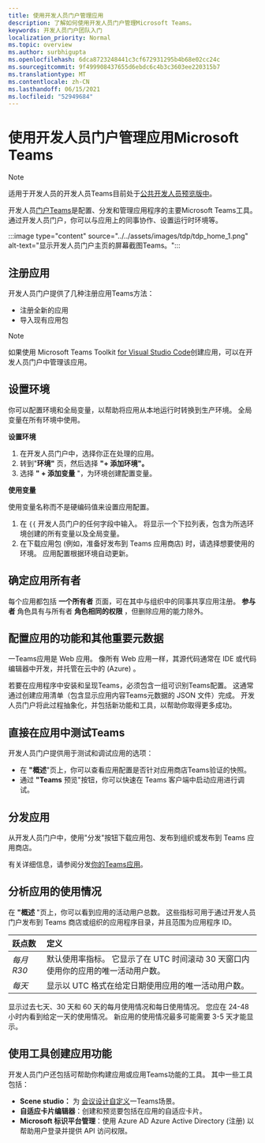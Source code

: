```yaml
---
title: 使用开发人员门户管理应用
description: 了解如何使用开发人员门户管理Microsoft Teams。
keywords: 开发人员门户团队入门
localization_priority: Normal
ms.topic: overview
ms.author: surbhigupta
ms.openlocfilehash: 6dca8723248441c3cf672931295b4b68e02cc24c
ms.sourcegitcommit: 9f499908437655d6ebdc6c4b3c3603ee220315b7
ms.translationtype: MT
ms.contentlocale: zh-CN
ms.lasthandoff: 06/15/2021
ms.locfileid: "52949684"
---
```

# <a name="manage-your-apps-with-the-developer-portal-for-microsoft-teams"></a>使用开发人员门户管理应用Microsoft Teams

> [!NOTE]
> 适用于开发人员的开发人员Teams目前处于[公共开发人员预览版中](~/resources/dev-preview/developer-preview-intro.md)。

开发人员<a href="https://dev.teams.microsoft.com" target="_blank">门户Teams</a>是配置、分发和管理应用程序的主要Microsoft Teams工具。 通过开发人员门户，你可以与应用上的同事协作、设置运行时环境等。

:::image type="content" source="../../assets/images/tdp/tdp_home_1.png" alt-text="显示开发人员门户主页的屏幕截图Teams。":::

## <a name="register-an-app"></a>注册应用

开发人员门户提供了几种注册应用Teams方法：

* 注册全新的应用
* 导入现有应用包

> [!NOTE]
> 如果使用 Microsoft Teams Toolkit [for Visual Studio Code](https://marketplace.visualstudio.com/items?itemName=TeamsDevApp.ms-teams-vscode-extension)创建应用，可以在开发人员门户中管理该应用。

## <a name="set-up-an-environment"></a>设置环境

你可以配置环境和全局变量，以帮助将应用从本地运行时转换到生产环境。 全局变量在所有环境中使用。

**设置环境**

1. 在开发人员门户中，选择你正在处理的应用。
2. 转到"**环境"** 页，然后选择 **"+ 添加环境"。**
3. 选择 **" + 添加变量** "，为环境创建配置变量。

**使用变量**

使用变量名称而不是硬编码值来设置应用配置。

1. 在 `{{` 开发人员门户的任何字段中输入。 将显示一个下拉列表，包含为所选环境创建的所有变量以及全局变量。  
1. 在下载应用包 (例如，准备好发布到 Teams 应用商店) 时，请选择想要使用的环境。 应用配置根据环境自动更新。 

## <a name="identify-app-owners"></a>确定应用所有者

每个应用都包括 **一个所有者** 页面，可在其中与组织中的同事共享应用注册。 **参与者** 角色具有与所有者 **角色相同的权限** ，但删除应用的能力除外。

## <a name="configure-your-apps-capabilities-and-other-important-metadata"></a>配置应用的功能和其他重要元数据

一Teams应用是 Web 应用。 像所有 Web 应用一样，其源代码通常在 IDE 或代码编辑器中开发，并托管在云中的 (Azure) 。

若要在应用程序中安装和呈现Teams，必须包含一组可识别Teams配置。 这通常通过创建应用清单（包含显示应用内容Teams元数据的 JSON 文件）完成。 开发人员门户将此过程抽象化，并包括新功能和工具，以帮助你取得更多成功。

## <a name="test-your-app-directly-in-teams"></a>直接在应用中测试Teams

开发人员门户提供用于测试和调试应用的选项：

* 在 **"概述**"页上，你可以查看应用配置是否针对应用商店Teams验证的快照。
* 通过 **"Teams** 预览"按钮，你可以快速在 Teams 客户端中启动应用进行调试。

## <a name="distribute-your-app"></a>分发应用

从开发人员门户中，使用"分发"按钮下载应用包、发布到组织或发布到 Teams 应用商店。

有关详细信息，请参阅分发[你的Teams应用](~/concepts/deploy-and-publish/apps-publish-overview.md)。

## <a name="analyze-your-apps-usage"></a>分析应用的使用情况

在 **"概述** "页上，你可以看到应用的活动用户总数。 这些指标可用于通过开发人员门户发布到 Teams 商店或组织的应用程序目录，并且范围为应用程序 ID。

| 跃点数 | 定义 |
| :-----------------------| :------------------------------------------------------------------------------------------------------|
| *每月 R30* | 默认使用率指标。 它显示了在 UTC 时间滚动 30 天窗口内使用你的应用的唯一活动用户数。 |
| *每天* | 显示以 UTC 格式在给定日期使用应用的唯一活动用户数。 |

显示过去七天、30 天和 60 天的每月使用情况和每日使用情况。 您应在 24-48 小时内看到给定一天的使用情况。 新应用的使用情况最多可能需要 3-5 天才能显示。

## <a name="use-tools-to-create-app-features"></a>使用工具创建应用功能

开发人员门户还包括可帮助你构建应用或应用Teams功能的工具。 其中一些工具包括：

* **Scene studio：** 为 [会议设计自定义](~/apps-in-teams-meetings/teams-together-mode.md)一Teams场景。
* **自适应卡片编辑器**：创建和预览要包括在应用的自适应卡片。
* **Microsoft 标识平台管理**：使用 Azure AD Azure Active Directory (注册) 以帮助用户登录并提供 API 访问权限。

